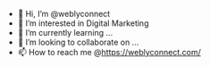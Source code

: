 - 👋 Hi, I’m @weblyconnect
- 👀 I’m interested in Digital Marketing
- 🌱 I’m currently learning ...
- 💞️ I’m looking to collaborate on ...
- 📫 How to reach me @https://weblyconnect.com/

<!---
weblyconnect/weblyconnect is a ✨ special ✨ repository because its `README.md` (this file) appears on your GitHub profile.
You can click the Preview link to take a look at your changes.
--->
